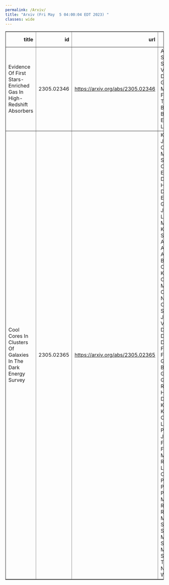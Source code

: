 ```yaml
---
permalink: /Arxiv/
title: "Arxiv (Fri May  5 04:00:04 EDT 2023) "
classes: wide
---
```

<table border="1" class="dataframe">
  <thead>
    <tr style="text-align: right;">
      <th>title</th>
      <th>id</th>
      <th>url</th>
      <th>authors</th>
      <th>Local Authors</th>
    </tr>
  </thead>
  <tbody>
    <tr>
      <td>Evidence Of First Stars-Enriched Gas In High-Redshift Absorbers</td>
      <td>2305.02346</td>
      <td><a href="https://arxiv.org/abs/2305.02346" target="_blank">https://arxiv.org/abs/2305.02346</a></td>
      <td>A. Saccardi, S. Salvadori, V. D'Odorico, G. Cupani, M. Fumagalli, T. A. M. Berg, G. D. Becker, S. Ellison, S. Lopez</td>
      <td>Sebastian Lopez</td>
    </tr>
    <tr>
      <td>Cool Cores In Clusters Of Galaxies In The Dark Energy Survey</td>
      <td>2305.02365</td>
      <td><a href="https://arxiv.org/abs/2305.02365" target="_blank">https://arxiv.org/abs/2305.02365</a></td>
      <td>K. Graham, J. O'Donnell, M. M. Silverstein, O. Eiger, T. E. Jeltema, D. L. Hollowood, D. Cross, S. Everett, P. Giles, J. Jobel, D. Laubner, A. Mcdaniel, A. K. Romer, A. Swart, M. Aguena, S. Allam, O. Alves, D. Brooks, M. Carrasco Kind, J. Carretero, M. Costanzi, L. N. Da Costa, M. E. S. Pereira, J. De Vicente, S. Desai, J. P. Dietrich, P. Doel, I. Ferrero, J. Frieman, J. Garcia-Bellido, D. Gruen, R. A. Gruendl, S. R. Hinton, K. Honscheid, D. J. James, K. Kuehn, N. Kuropatkin, O. Lahav, J. L. Marshall, P. Melchior, J. Mena-Fernandez, F. Menanteau, R. Miquel, R. L. C. Ogando, A. Palmese, A. Pieres, A. A. Plazas Malagon, K. Reil, M. Rodriguez-Monroy, E. Sanchez, V. Scarpine, M. Schubnell, M. Smith, E. Suchyta, G. Tarle, C. To, N. Weaverdyck</td>
      <td>Chun-Hao To, Klaus Honscheid, Michael Rizzo Smith</td>
    </tr>
  </tbody>
</table>